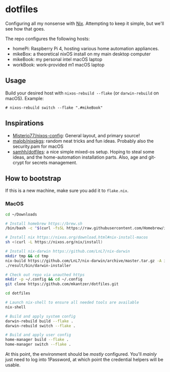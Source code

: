 # dotfiles

Configuring all my nonsense with [Nix](https://nixos.org). Attempting to keep it simple, but we'll see how that goes.

The repo configures the following hosts:

<!-- - devVM: a theoretical nixOS vm, that would ideally take inspiration from [mitchellh's setup](https://github.com/mitchellh/nixos-config) -->
- homePi: Raspberry Pi 4, hosting various home automation appliances. 
- mikeBox: a theoretical nixOS install on my main desktop computer
- mikeBook: my personal intel macOS laptop
- workBook: work-provided m1 macOS laptop

## Usage

Build your desired host with `nixos-rebuild --flake` (or `darwin-rebuild` on macOS). Example:

```console
# nixos-rebuild switch --flake ".#mikeBook"
```
 
## Inspirations

- [Misterio77/nixos-config](https://github.com/Misterio77/nix-config): General layout, and primary source!
- [malob/nixpkgs](https://github.com/malob/nixpkgs): random neat tricks and fun ideas. Probably also the security.pam for macOS
- [samhh/dotfiles](https://github.com/samhh/dotfiles): a nice simple mixed-os setup. Hoping to steal some ideas, and the home-automation installation parts. Also, age and git-crypt for secrets management.

## How to bootstrap

If this is a new machine, make sure you add it to `flake.nix`.

### MacOS
```bash
cd ~/Downloads

# Install homebrew https://brew.sh
/bin/bash -c "$(curl -fsSL https://raw.githubusercontent.com/Homebrew/install/HEAD/install.sh)"

# Install nix https://nixos.org/download.html#nix-install-macos
sh <(curl -L https://nixos.org/nix/install)

# Install nix-darwin https://github.com/LnL7/nix-darwin
mkdir tmp && cd tmp
nix-build https://github.com/LnL7/nix-darwin/archive/master.tar.gz -A installer
./result/bin/darwin-installer

# Check out repo via unauthed https
mkdir -p ~/.config && cd ~/.config
git clone https://github.com/mkantzer/dotfiles.git

cd dotfiles

# Launch nix-shell to ensure all needed tools are available
nix-shell

# Build and apply system config
darwin-rebuild build --flake .
darwin-rebuild switch --flake .

# Build and apply user config
home-manager build --flake .
home-manager switch --flake .
```

At this point, the environment should be _mostly_ configured. You'll _mainly_ just need to log into 1Password, at which point the credential helpers will be usable. 
